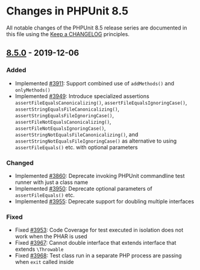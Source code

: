 # Changes in PHPUnit 8.5

All notable changes of the PHPUnit 8.5 release series are documented in this file using the [Keep a CHANGELOG](https://keepachangelog.com/) principles.

## [8.5.0] - 2019-12-06

### Added

* Implemented [#3911](https://github.com/sebastianbergmann/phpunit/issues/3911): Support combined use of `addMethods()` and `onlyMethods()`
* Implemented [#3949](https://github.com/sebastianbergmann/phpunit/issues/3949): Introduce specialized assertions `assertFileEqualsCanonicalizing()`, `assertFileEqualsIgnoringCase()`, `assertStringEqualsFileCanonicalizing()`, `assertStringEqualsFileIgnoringCase()`, `assertFileNotEqualsCanonicalizing()`, `assertFileNotEqualsIgnoringCase()`, `assertStringNotEqualsFileCanonicalizing()`, and `assertStringNotEqualsFileIgnoringCase()` as alternative to using `assertFileEquals()` etc. with optional parameters

### Changed

* Implemented [#3860](https://github.com/sebastianbergmann/phpunit/pull/3860): Deprecate invoking PHPUnit commandline test runner with just a class name
* Implemented [#3950](https://github.com/sebastianbergmann/phpunit/issues/3950): Deprecate optional parameters of `assertFileEquals()` etc.
* Implemented [#3955](https://github.com/sebastianbergmann/phpunit/issues/3955): Deprecate support for doubling multiple interfaces

### Fixed

* Fixed [#3953](https://github.com/sebastianbergmann/phpunit/issues/3953): Code Coverage for test executed in isolation does not work when the PHAR is used
* Fixed [#3967](https://github.com/sebastianbergmann/phpunit/issues/3967): Cannot double interface that extends interface that extends `\Throwable`
* Fixed [#3968](https://github.com/sebastianbergmann/phpunit/pull/3968): Test class run in a separate PHP process are passing when `exit` called inside

[8.5.0]: https://github.com/sebastianbergmann/phpunit/compare/8.4.3...8.5
